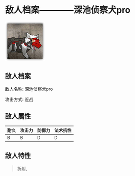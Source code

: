 # 敌人档案————深池侦察犬pro

![深池侦察犬pro](./eneIcons/深池侦察犬pro.png)

## 敌人档案

敌人名称: 深池侦察犬pro

攻击方式: 近战

## 敌人属性

| 耐久      | 攻击力  | 防御力 | 法术抗性 |
|---------|------|-----|------|
| B | B | D | D |

## 敌人特性
> 折射,
